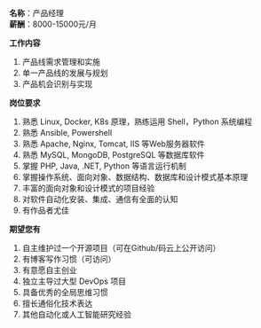 **名称**：产品经理  
**薪酬**：8000-15000元/月  

**工作内容**

1. 产品线需求管理和实施
2. 单一产品线的发展与规划
3. 产品机会识别与实现

**岗位要求**

1. 熟悉 Linux, Docker, K8s 原理，熟练运用 Shell，Python 系统编程
2. 熟悉 Ansible, Powershell
3. 熟悉 Apache, Nginx, Tomcat, IIS 等Web服务器软件
4. 熟悉 MySQL, MongoDB, PostgreSQL 等数据库软件
5. 掌握 PHP, Java, .NET, Python 等语言运行机制
6. 掌握操作系统、面向对象、数据结构、数据库和设计模式基本原理
7. 丰富的面向对象和设计模式的项目经验
8. 对软件自动化安装、集成、通信有全面的认知
9. 有作品者尤佳

**期望您有**

1. 自主维护过一个开源项目（可在Github/码云上公开访问）
2. 有博客写作习惯（可访问）
3. 有意愿自主创业
4. 独立主导过大型 DevOps 项目
5. 具备优秀的全局思维习惯
6. 擅长通俗化技术表达
7. 其他自动化或人工智能研究经验